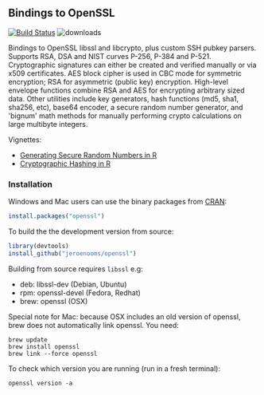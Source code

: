 Bindings to OpenSSL
-------------------

[![Build Status](https://travis-ci.org/jeroenooms/openssl.svg?branch=master)](https://travis-ci.org/jeroenooms/openssl)
![downloads](http://cranlogs.r-pkg.org/badges/grand-total/openssl)

Bindings to OpenSSL libssl and libcrypto, plus custom SSH pubkey parsers.
Supports RSA, DSA and NIST curves P-256, P-384 and P-521. Cryptographic signatures
can either be created and verified manually or via x509 certificates. AES block
cipher is used in CBC mode for symmetric encryption; RSA for asymmetric (public key)
encryption. High-level envelope functions combine RSA and AES for encrypting arbitrary
sized data. Other utilities include key generators, hash functions (md5, sha1, sha256,
etc), base64 encoder, a secure random number generator, and 'bignum' math methods for
manually performing crypto calculations on large multibyte integers.

Vignettes:

 - [Generating Secure Random Numbers in R](https://cran.r-project.org/web/packages/openssl/vignettes/secure_rng.html) 
 - [Cryptographic Hashing in R](https://cran.r-project.org/web/packages/openssl/vignettes/crypto_hashing.html)

### Installation

Windows and Mac users can use the binary packages from [CRAN](http://cran.r-project.org/web/packages/openssl/index.html):

```r
install.packages("openssl")
```

To build the the development version from source:

```r
library(devtools)
install_github("jeroenooms/openssl")
```

Building from source requires `libssl` e.g:

 - deb: libssl-dev (Debian, Ubuntu)
 - rpm: openssl-devel (Fedora, Redhat)
 - brew: openssl (OSX)

Special note for Mac: because OSX includes an old version of openssl, brew does
not automatically link openssl. You need:

```
brew update
brew install openssl
brew link --force openssl
```

To check which version you are running (run in a fresh terminal):

```
openssl version -a
```


